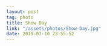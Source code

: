 ```yaml
---
layout: post
tag: photo
title: Show Day
link: "/assets/photos/Show-Day.jpg"
date: 2019-07-10 23:55:52
---
```

